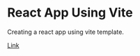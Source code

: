# React App Using Vite

Creating a react app using vite template.

[Link](https://vite-example-mu.vercel.app/)

